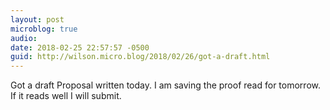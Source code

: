 ```yaml
---
layout: post
microblog: true
audio: 
date: 2018-02-25 22:57:57 -0500
guid: http://wilson.micro.blog/2018/02/26/got-a-draft.html
---
```

Got a draft Proposal written today. I am saving the proof read for tomorrow. If it reads well I will submit. 
